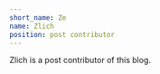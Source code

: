 ```yaml
---
short_name: Ze
name: Zlich
position: post contributor
---
```

Zlich is a post contributor of this blog.